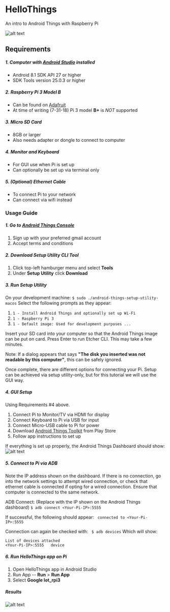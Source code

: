 # HelloThings
An intro to Android Things with Raspberry Pi

![alt text](https://i.imgur.com/P26mpQM.png)

## Requirements
##### 1. Computer with [Android Studio](https://developer.android.com/studio/) installed
- Android 8.1 SDK API 27 or higher
- SDK Tools version 25.0.3 or higher
##### 2. Raspberry Pi 3 Model B
- Can be found on [Adafruit](https://www.adafruit.com/product/3055)
- At time of writing (7-31-18) Pi 3 model **B+** is *NOT* supported
##### 3. Micro SD Card
- 8GB or larger
- Also needs adapter or dongle to connect to computer
##### 4. Monitor and Keyboard
- For GUI use when Pi is set up
- Can optionally be set up via terminal only
##### 5. (Optional) Ethernet Cable
- To connect Pi to your network
- Can connect via wifi instead

### Usage Guide
##### 1. Go to [Android Things Console](https://partner.android.com/things/console)
1. Sign up with your preferred gmail account
2. Accept terms and conditions
##### 2. Download Setup Utility CLI Tool
1. Click top-left hamburger menu and select **Tools**
2. Under **Setup Utility** click **Download**
##### 3. Run Setup Utility
On your development machine:
``` $ sudo ./android-things-setup-utility-macos ```
Select the following prompts as they appear:

1. `1 - Install Android Things and optionally set up Wi-Fi`
2. `1 - Raspberry Pi 3`
3. `1 - Default image: Used for development purposes ...`

Insert your SD card into your computer so that the Android Things image can be put on card. Press Enter to run Etcher CLI. This may take a few minutes.

Note: If a dialog appears that says **"The disk you inserted was not readable by this computer"**, this can be safely ignored.

Once complete, there are different options for connecting your Pi. Setup can be achieved via setup utility-only, but for this tutorial we will use the GUI way.

##### 4. GUI Setup
Using Requirements #4 above.
1. Connect Pi to Monitor/TV via HDMI for display
2. Connect Keyboard to Pi via USB for input
3. Connect Micro-USB cable to Pi for power
4. Download [Android Things Toolkit](https://play.google.com/store/apps/details?id=com.google.android.things.companion) from Play Store
5. Follow app instructions to set up

If everything is set up properly, the Android Things Dashboard should show:
![alt text](https://i.imgur.com/zmLIviK.png)

##### 5. Connect to Pi via ADB
Note the IP address shown on the dashboard. If there is no connection, go into the network settings to attempt wired connection, or check that ethernet cable is connected if opting for a wired connection. Ensure that computer is connected to the same network.

ADB Connect: (Replace <Your-Pi-IP> with the IP shown on the Android Things dashboard)
``` $ adb connect <Your-Pi-IP>:5555 ```

If successful, the following should appear:
``` connected to <Your-Pi-IP>:5555```

Connection can again be checked with:
``` $ adb devices```
Which will show:
``` 
List of devices attached
<Your-Pi-IP>:5555	device
```

##### 6. Run HelloThings app on Pi
1. Open HelloThings app in Android Studio
2. Run App -- **Run** > **Run App**
3. Select **Google Iot_rpi3**

##### Results
![alt text](https://i.imgur.com/P26mpQM.png)
